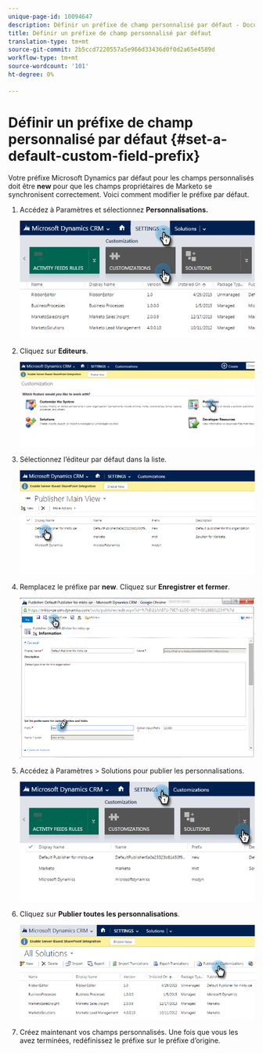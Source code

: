 ```yaml
---
unique-page-id: 10094647
description: Définir un préfixe de champ personnalisé par défaut - Documents marketing - Documentation du produit
title: Définir un préfixe de champ personnalisé par défaut
translation-type: tm+mt
source-git-commit: 2b5ccd7220557a5e966d33436d0f0d2a65e4589d
workflow-type: tm+mt
source-wordcount: '101'
ht-degree: 0%

---
```



# Définir un préfixe de champ personnalisé par défaut {#set-a-default-custom-field-prefix}

Votre préfixe Microsoft Dynamics par défaut pour les champs personnalisés doit être **new** pour que les champs propriétaires de Marketo se synchronisent correctement. Voici comment modifier le préfixe par défaut.

1. Accédez à Paramètres et sélectionnez **Personnalisations.**

   ![](assets/image2015-10-9-11-3a18-3a8.png)

1. Cliquez sur **Editeurs**.

   ![](assets/image2015-10-9-11-3a19-3a39.png)

1. Sélectionnez l’éditeur par défaut dans la liste.

   ![](assets/image2015-10-9-11-3a2-3a45.png)

1. Remplacez le préfixe par **new**. Cliquez sur **Enregistrer et fermer**.

   ![](assets/image2015-10-9-11-3a9-3a17.png)

1. Accédez à Paramètres > Solutions pour publier les personnalisations.

   ![](assets/image2015-10-9-11-3a12-3a43.png)

1. Cliquez sur **Publier toutes les personnalisations**.

   ![](assets/image2015-10-9-11-3a14-3a42.png)

1. Créez maintenant vos champs personnalisés. Une fois que vous les avez terminées, redéfinissez le préfixe sur le préfixe d’origine.
